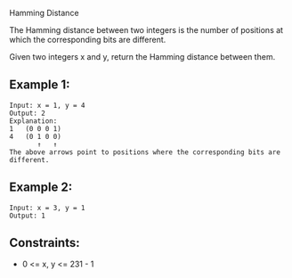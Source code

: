 Hamming Distance

The Hamming distance between two integers is the number of positions at which the corresponding bits are different.

Given two integers x and y, return the Hamming distance between them.

## Example 1:

```
Input: x = 1, y = 4
Output: 2
Explanation:
1   (0 0 0 1)
4   (0 1 0 0)
       ↑   ↑
The above arrows point to positions where the corresponding bits are different.
```

## Example 2:

```
Input: x = 3, y = 1
Output: 1
```

## Constraints:

- 0 <= x, y <= 231 - 1
